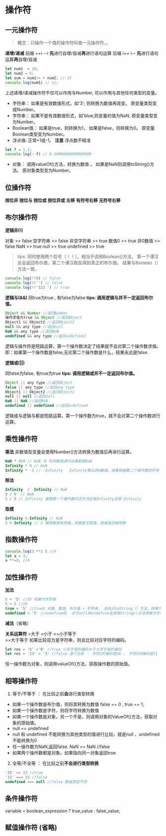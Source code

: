 # 操作符
## 一元操作符
> 概念：只操作一个值的操作符叫做一元操作符。。

**递增/递减**
前缀 ++i --i **先**进行自增/自减**再**进行语句运算
后缀 i++ i-- **先**进行语句运算**再**自增/自减
```js
let num1  = 10;
let num2 = 5;
let sum = num1++ + num2; // 15 
console.log(num1) // 11;
```

上述递增/递减操作符不仅可以作用与Number, 可以作用与其他任何类型的变量。
- 字符串： 如果是有效数值形式，如'3'; 则转换为数值再改变。 原变量类型变成Number。
- 字符串： 如果不是有效数值形式，如'blue;则变量的值为NaN, 原变量类型变为Number。
- Boolean值： 如果是true，则转换为1， 如果是false，则转换为0。 原变量Boolean类型变为Number。
- 浮点值: 正常+1或-1。 **注意** 浮点数不精准
```js
let f = 1.1;
console.log(--f) // 0.10000000000000009
```
- 对象： 调用valueOf()方法，转换为数值 。 如果是NaN则调用toString()方法。 原对象类型变为Number。

## 位操作符
**按位非**
**按位与**
**按位或**
**按位异或**
**左移**
**有符号右移**
**无符号右移**

## 布尔操作符
**逻辑非(!)**

对象 >> false
空字符串 >> false
非空字符串 >> true 
数值0 >> true
非0数值 >> false
NaN >> true 
null >> true
undefined >> true
> tips: 同时使用两个叹号（！！），相当于调用Boolean()方法。 第一个谭汉总会返回布尔值，第二个谭汉取反得到真正的布尔值。 结果与Boolean（）方法一致。

```js
console.log(!!0) // false
console.log(!!'') // false
console.log(!!'123 ') // true
```
**逻辑与(&&)**
同true为true , 有false为false
**tips: 调用逻辑与并不一定返回布尔值。**
```js
Object && Number //返回Number
操作求值为true && Object //返回Object
Object1 && Object2 //返回Object2
null && any type //返回null
NaN && any type //返回NaN
undefined && any type //返回undefined
```
逻辑与操作符是短路运算，第一个操作数决定了结果就不会对第二个操作数求值。 即：如果第一个操作数是false,无论第二个操作数是什么，结果永远是false.

**逻辑或(||)**

同false为false, 有true为true
**tips: 调用逻辑或并不一定返回布尔值。**
```js
Object || any type //返回Object
false || any type //返回any type
Object1 || Object2 //返回Object1
null || null //返回null
NaN || NaN //返回NaN
undefined || undefined //返回undefined
```

逻辑或与逻辑与都是短路运算。第一个操作数为true，就不会对第二个操作数进行运算。

## 乘性操作符

**乘法**
非数值型变量会使用Number()方法转换为数值后再进行运算。
```js
NaN * 454 // NaN 与 任何数值进行运算都是NaN
Infinity * 0 // NaN
Infinity * -1 // -Infinity   Infinity乘以非0数值，结果根据第二个操作数的符号
```

**除法**
```js
Infinity  /  Infinity // NaN
0 / 0  // NaN
5 / 0 // Infinity 根据第一个操作数的正负决定是Infinity还是-Infinity
```

**取模**

```js
Infinity % Infinity // NaN
5 % Infinity // 5 被除数是有限值，除数是无限值，直接返回被除数
```

## 指数操作符
```js
console.log(3 **2 ) //9
let a = 3;
a **=2; //9
```
## 加性操作符
**加法**
```js
5 + '5' //55 结果为字符串
5 + 5 //10
true + '5' //true5 对象、数值、布尔值 + 字符串， 会执行toString（）方法，转换为字符串，然后进行运算。
undefined + '5' //undefined5  对于null和undefine会调用String()方法转换为字符串再进行运算
```

**减法**（省略） 

**关系运算符**
\>大于 
<小于 
<=小于等于  
\>=大于等于
如果比较双方是字符串，则会比较对应字符的编码。
```js
let res = 'b' >'B' //true 小写字母的编码大于大写字母的编码
let res = '23' > '3' //false 逐个比较 ： 字符2的编码是50 ， 字符3的编码是51
```
任一操作数为对象，则调用valueOf()方法，获取操作数的原始值。

## 相等操作符
1. 等于/不等于 ： 在比较之前**会**进行类型转换
   
- 如果一个操作数是布尔值，则将其转换为数值 false == 0 , true == 1;
- 如果一个操作数是字符，则将字符转换为数值
- 如果一个操作数是对象，另一个不是，则调用对象的ValueOf()方法，获取对象的原始值。
- null == undefined
- null 和 undefined 不能转换为其他类型的值进行比较，就是null 、undefined不能转换为0
- 任一操作数为NaN,返回false. NaN == NaN //false
- 如果两个操作数都是对象，如果指向同一对象返回true
  
2. 全等/不全等 ： 在比较之前**不会进行类型转换**
   
```js
'33' == 33 //true
'33' === 33 //false
undefined === null //false 数据类型不同
```

## 条件操作符
variable = boolean_expression ? true_value : false_value;

##  赋值操作符 (省略)


